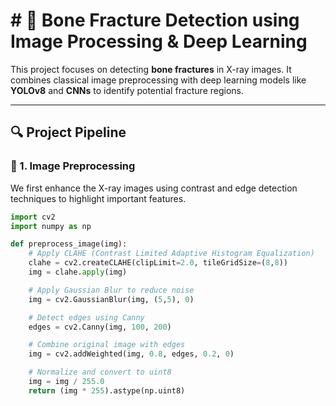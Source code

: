 # # 🦴 Bone Fracture Detection using Image Processing & Deep Learning

This project focuses on detecting **bone fractures** in X-ray images. It combines classical image preprocessing with deep learning models like **YOLOv8** and **CNNs** to identify potential fracture regions.

---

## 🔍 Project Pipeline

### 🧪 1. Image Preprocessing

We first enhance the X-ray images using contrast and edge detection techniques to highlight important features.

```python
import cv2
import numpy as np

def preprocess_image(img):
    # Apply CLAHE (Contrast Limited Adaptive Histogram Equalization)
    clahe = cv2.createCLAHE(clipLimit=2.0, tileGridSize=(8,8))
    img = clahe.apply(img)

    # Apply Gaussian Blur to reduce noise
    img = cv2.GaussianBlur(img, (5,5), 0)

    # Detect edges using Canny
    edges = cv2.Canny(img, 100, 200)

    # Combine original image with edges
    img = cv2.addWeighted(img, 0.8, edges, 0.2, 0)

    # Normalize and convert to uint8
    img = img / 255.0
    return (img * 255).astype(np.uint8)
